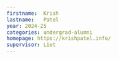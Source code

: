 ```yaml
---
firstname:  Krish
lastname:   Patel
year: 2024-25
categories: undergrad-alumni
homepage: https://krishpatel.info/
supervisor: Liut
---
```

